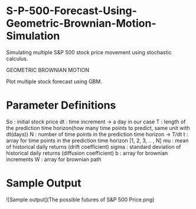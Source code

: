 # S-P-500-Forecast-Using-Geometric-Brownian-Motion-Simulation
Simulating multiple S&amp;P 500 stock price movement using stochastic calculus.

GEOMETRIC BROWNIAN MOTION

Plot multiple stock forecast using GBM.

# Parameter Definitions

  So    :   initial stock price
  dt    :   time increment -> a day in our case
  T     :   length of the prediction time horizon(how many time points to predict, same unit with dt(days))
  N     :   number of time points in the prediction time horizon -> T/dt
  t     :   array for time points in the prediction time horizon [1, 2, 3, .. , N]
  mu    :   mean of historical daily returns (drift coefficient)
  sigma :   standard deviation of historical daily returns (diffusion coefficient)
  b     :   array for brownian increments
  W     :   array for brownian path

# Sample Output
  ![Sample output](The possible futures of S&P 500 Price.png)
